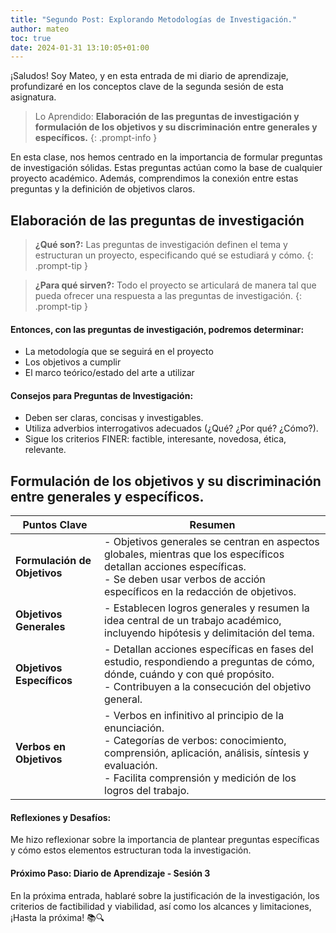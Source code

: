 ```yaml
---
title: "Segundo Post: Explorando Metodologías de Investigación."
author: mateo
toc: true
date: 2024-01-31 13:10:05+01:00
---
```


¡Saludos! Soy Mateo, y en esta entrada de mi diario de aprendizaje, profundizaré en los conceptos clave de la segunda sesión de esta asignatura.

> Lo Aprendido: **Elaboración de las preguntas de investigación y formulación de los objetivos y su discriminación entre generales y específicos.**
{: .prompt-info }

En esta clase, nos hemos centrado en la importancia de formular preguntas de investigación sólidas. Estas preguntas actúan como la base de cualquier proyecto académico. Además, comprendimos la conexión entre estas preguntas y la definición de objetivos claros.

<!-- PUNTO 4 en toc ## -->

## Elaboración de las preguntas de investigación

> **¿Qué son?:** Las preguntas de investigación definen el tema y estructuran un proyecto, especificando qué se estudiará y cómo. 
{: .prompt-tip }

> **¿Para qué sirven?:** Todo el proyecto se articulará de manera tal que pueda ofrecer una respuesta a las preguntas de investigación.
{: .prompt-tip }

<!-- Subpunto-1 PUNTO 4 #### -->

#### Entonces, con las preguntas de investigación, podremos determinar:

* La metodología que se seguirá en el proyecto
* Los objetivos a cumplir
* El marco teórico/estado del arte a utilizar

<!-- Subpunto-2 PUNTO 4 #### -->

#### **Consejos para Preguntas de Investigación:**

- Deben ser claras, concisas y investigables.
- Utiliza adverbios interrogativos adecuados (¿Qué? ¿Por qué? ¿Cómo?).
- Sigue los criterios FINER: factible, interesante, novedosa, ética, relevante.

<!-- PUNTO 5 ## -->

## Formulación de los objetivos y su discriminación entre generales y específicos.

<!-- Tabla-->

| Puntos Clave | Resumen |
|--------------|---------|
| **Formulación de Objetivos** | - Objetivos generales se centran en aspectos globales, mientras que los específicos detallan acciones específicas. <br> - Se deben usar verbos de acción específicos en la redacción de objetivos. |
| **Objetivos Generales** | - Establecen logros generales y resumen la idea central de un trabajo académico, incluyendo hipótesis y delimitación del tema. |
| **Objetivos Específicos** | - Detallan acciones específicas en fases del estudio, respondiendo a preguntas de cómo, dónde, cuándo y con qué propósito. <br> - Contribuyen a la consecución del objetivo general. |
| **Verbos en Objetivos** | - Verbos en infinitivo al principio de la enunciación. <br> - Categorías de verbos: conocimiento, comprensión, aplicación, análisis, síntesis y evaluación. <br> - Facilita comprensión y medición de los logros del trabajo. |

<!-- Subpunto-1 PUNTO 5 #### -->

#### **Reflexiones y Desafíos:**
Me hizo reflexionar sobre la importancia de plantear preguntas específicas y cómo estos elementos estructuran toda la investigación.

<!-- Subpunto-2 PUNTO 5 #### -->

#### **Próximo Paso: Diario de Aprendizaje - Sesión 3**

En la próxima entrada, hablaré sobre la justificación de la investigación, los criterios de factibilidad y viabilidad, así como los alcances y limitaciones, ¡Hasta la próxima! 📚🔍